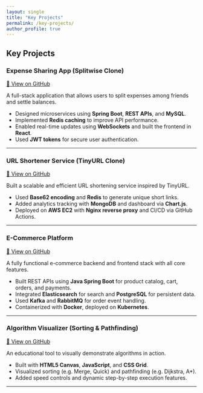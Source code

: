 ```yaml
---
layout: single
title: "Key Projects"
permalink: /key-projects/
author_profile: true
---
```


## Key Projects

### **Expense Sharing App (Splitwise Clone)**  
[🔗 View on GitHub](https://github.com/yourusername/expense-sharing-app)

A full-stack application that allows users to split expenses among friends and settle balances.

- Designed microservices using **Spring Boot**, **REST APIs**, and **MySQL**.
- Implemented **Redis caching** to improve API performance.
- Enabled real-time updates using **WebSockets** and built the frontend in **React**.
- Used **JWT tokens** for secure user authentication.

---

### **URL Shortener Service (TinyURL Clone)**  
[🔗 View on GitHub](https://github.com/yourusername/url-shortener)

Built a scalable and efficient URL shortening service inspired by TinyURL.

- Used **Base62 encoding** and **Redis** to generate unique short links.
- Added analytics tracking with **MongoDB** and dashboard via **Chart.js**.
- Deployed on **AWS EC2** with **Nginx reverse proxy** and CI/CD via GitHub Actions.

---

### **E-Commerce Platform**  
[🔗 View on GitHub](https://github.com/yourusername/ecommerce-platform)

A fully functional e-commerce backend and frontend stack with all core features.

- Built REST APIs using **Java Spring Boot** for product catalog, cart, orders, and payments.
- Integrated **Elasticsearch** for search and **PostgreSQL** for persistent data.
- Used **Kafka** and **RabbitMQ** for order event handling.
- Containerized with **Docker**, deployed on **Kubernetes**.

---

### **Algorithm Visualizer (Sorting & Pathfinding)**  
[🔗 View on GitHub](https://github.com/yourusername/algorithm-visualizer)

An educational tool to visually demonstrate algorithms in action.

- Built with **HTML5 Canvas**, **JavaScript**, and **CSS Grid**.
- Visualized sorting (e.g. Merge, Quick) and pathfinding (e.g. Dijkstra, A*).
- Added speed controls and dynamic step-by-step execution features.

---
